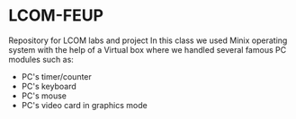 # LCOM-FEUP
Repository for LCOM labs and project
In this class we used Minix operating system with the help of a Virtual box where we handled several famous PC modules such as: 
  - PC's timer/counter
  - PC's keyboard
  - PC's mouse
  - PC's video card in graphics mode
  
